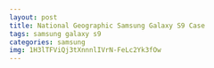```yaml
---
layout: post
title: National Geographic Samsung Galaxy S9 Case
tags: samsung galaxy s9
categories: samsung
img: 1H3lTFViQj3tXnnnlIVrN-FeLc2Yk3fOw
---
```


